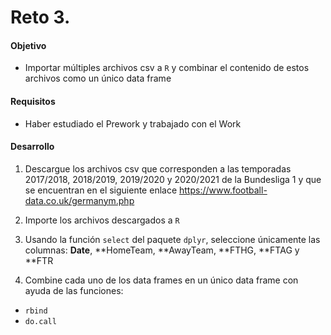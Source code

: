 # Reto 3.

#### Objetivo

- Importar múltiples archivos csv a `R` y combinar el contenido de estos archivos como un único data frame

#### Requisitos

- Haber estudiado el Prework y trabajado con el Work

#### Desarrollo

1. Descargue los archivos csv que corresponden a las temporadas 2017/2018, 2018/2019, 2019/2020 y 2020/2021 de la Bundesliga 1 y que se encuentran en el siguiente enlace https://www.football-data.co.uk/germanym.php

2. Importe los archivos descargados a `R`

3. Usando la función `select` del paquete `dplyr`, seleccione únicamente las columnas:  **Date**, **HomeTeam, **AwayTeam, **FTHG, **FTAG y **FTR

4. Combine cada uno de los data frames en un único data frame con ayuda de las funciones:

- `rbind`
- `do.call`
